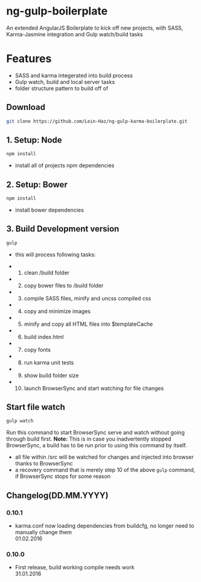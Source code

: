 # ng-gulp-boilerplate
An extended AngularJS Boilerplate to kick off new projects, with SASS, Karma-Jasmine integration and Gulp watch/build tasks

# Features
* SASS and karma integerated into build process
* Gulp watch, build and local server tasks
* folder structure pattern to build off of

## Download
```bash
git clone https://github.com/Lein-Haz/ng-gulp-karma-boilerplate.git
```

## 1. Setup: Node
```bash
npm install
```
- install all of projects npm dependencies

## 2. Setup: Bower
```bash
npm install
```
- install bower dependencies

## 3. Build Development version
```bash
gulp
```
- this will process following tasks:
 * 1. clean /build folder
 * 2. copy bower files to /build folder
 * 3. compile SASS files, minify and uncss compiled css
 * 4. copy and minimize images
 * 5. minify and copy all HTML files into $templateCache
 * 6. build index.html
 * 7. copy fonts
 * 8. run karma unit tests
 * 9. show build folder size
 * 10. launch BrowserSync and start watching for file changes

## Start file watch
```bash
gulp watch
```
Run this command to start BrowserSync serve and watch without going through build first.
**Note:** This is in case you inadvertently stopped BrowserSync, a build has to be run prior to using
 this command by itself.
- all file within /src will be watched for changes and injected into browser thanks to BrowserSync
- a recovery command that is merely step 10 of the above `gulp` command, if BrowserSync stops for some reason


## Changelog(DD.MM.YYYY)
### 0.10.1
- karma.conf now loading dependencies from buildcfg, no longer need to manually change them<br>
01.02.2016

### 0.10.0
- First release, build working compile needs work<br>
31.01.2016


